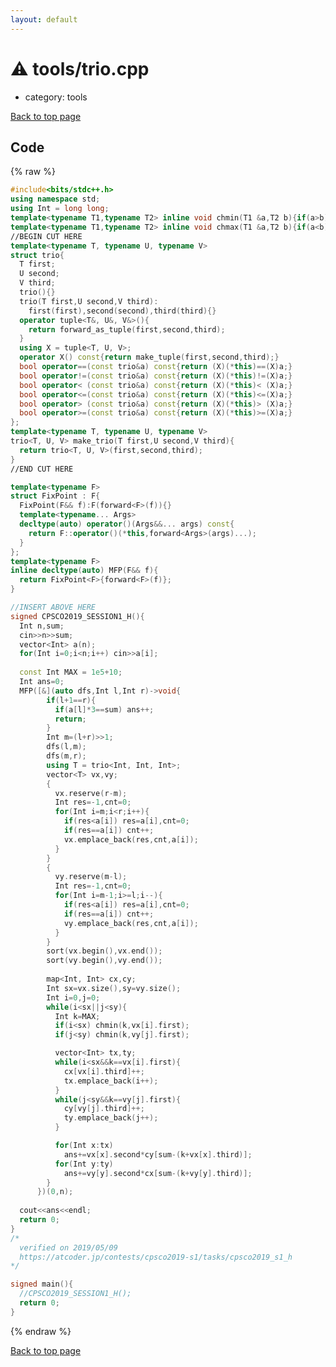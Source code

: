 ```yaml
---
layout: default
---
```


<!-- mathjax config similar to math.stackexchange -->
<script type="text/javascript" async
  src="https://cdnjs.cloudflare.com/ajax/libs/mathjax/2.7.5/MathJax.js?config=TeX-MML-AM_CHTML">
</script>
<script type="text/x-mathjax-config">
  MathJax.Hub.Config({
    TeX: { equationNumbers: { autoNumber: "AMS" }},
    tex2jax: {
      inlineMath: [ ['$','$'] ],
      processEscapes: true
    },
    "HTML-CSS": { matchFontHeight: false },
    displayAlign: "left",
    displayIndent: "2em"
  });
</script>

<script type="text/javascript" src="https://cdnjs.cloudflare.com/ajax/libs/jquery/3.4.1/jquery.min.js"></script>
<script src="https://cdn.jsdelivr.net/npm/jquery-balloon-js@1.1.2/jquery.balloon.min.js" integrity="sha256-ZEYs9VrgAeNuPvs15E39OsyOJaIkXEEt10fzxJ20+2I=" crossorigin="anonymous"></script>
<script type="text/javascript" src="../../assets/js/copy-button.js"></script>
<link rel="stylesheet" href="../../assets/css/copy-button.css" />


# :warning: tools/trio.cpp
* category: tools


[Back to top page](../../index.html)



## Code
{% raw %}
```cpp
#include<bits/stdc++.h>
using namespace std;
using Int = long long;
template<typename T1,typename T2> inline void chmin(T1 &a,T2 b){if(a>b) a=b;}
template<typename T1,typename T2> inline void chmax(T1 &a,T2 b){if(a<b) a=b;}
//BEGIN CUT HERE
template<typename T, typename U, typename V>
struct trio{
  T first;
  U second;
  V third;
  trio(){}
  trio(T first,U second,V third):
    first(first),second(second),third(third){}
  operator tuple<T&, U&, V&>(){
    return forward_as_tuple(first,second,third);
  }
  using X = tuple<T, U, V>;
  operator X() const{return make_tuple(first,second,third);}
  bool operator==(const trio&a) const{return (X)(*this)==(X)a;}
  bool operator!=(const trio&a) const{return (X)(*this)!=(X)a;}
  bool operator< (const trio&a) const{return (X)(*this)< (X)a;}
  bool operator<=(const trio&a) const{return (X)(*this)<=(X)a;}
  bool operator> (const trio&a) const{return (X)(*this)> (X)a;}
  bool operator>=(const trio&a) const{return (X)(*this)>=(X)a;}  
};
template<typename T, typename U, typename V>
trio<T, U, V> make_trio(T first,U second,V third){
  return trio<T, U, V>(first,second,third);
}
//END CUT HERE

template<typename F>
struct FixPoint : F{
  FixPoint(F&& f):F(forward<F>(f)){}
  template<typename... Args>
  decltype(auto) operator()(Args&&... args) const{
    return F::operator()(*this,forward<Args>(args)...);
  }  
};
template<typename F>
inline decltype(auto) MFP(F&& f){
  return FixPoint<F>{forward<F>(f)};
}

//INSERT ABOVE HERE
signed CPSCO2019_SESSION1_H(){  
  Int n,sum;
  cin>>n>>sum;
  vector<Int> a(n);
  for(Int i=0;i<n;i++) cin>>a[i];
  
  const Int MAX = 1e5+10;
  Int ans=0;
  MFP([&](auto dfs,Int l,Int r)->void{
        if(l+1==r){
          if(a[l]*3==sum) ans++;
          return;
        }
        Int m=(l+r)>>1;
        dfs(l,m);
        dfs(m,r);
        using T = trio<Int, Int, Int>;
        vector<T> vx,vy;        
        {
          vx.reserve(r-m);
          Int res=-1,cnt=0;
          for(Int i=m;i<r;i++){
            if(res<a[i]) res=a[i],cnt=0;
            if(res==a[i]) cnt++;
            vx.emplace_back(res,cnt,a[i]);
          }
        }
        {
          vy.reserve(m-l);
          Int res=-1,cnt=0;
          for(Int i=m-1;i>=l;i--){
            if(res<a[i]) res=a[i],cnt=0;
            if(res==a[i]) cnt++;
            vy.emplace_back(res,cnt,a[i]);
          }
        }
        sort(vx.begin(),vx.end());
        sort(vy.begin(),vy.end());
        
        map<Int, Int> cx,cy;
        Int sx=vx.size(),sy=vy.size();
        Int i=0,j=0;
        while(i<sx||j<sy){
          Int k=MAX;
          if(i<sx) chmin(k,vx[i].first);
          if(j<sy) chmin(k,vy[j].first);

          vector<Int> tx,ty;
          while(i<sx&&k==vx[i].first){
            cx[vx[i].third]++;
            tx.emplace_back(i++);
          }
          while(j<sy&&k==vy[j].first){
            cy[vy[j].third]++;
            ty.emplace_back(j++);
          }

          for(Int x:tx)
            ans+=vx[x].second*cy[sum-(k+vx[x].third)];
          for(Int y:ty)
            ans+=vy[y].second*cx[sum-(k+vy[y].third)];
        }
      })(0,n);
  
  cout<<ans<<endl;
  return 0;
}
/*
  verified on 2019/05/09
  https://atcoder.jp/contests/cpsco2019-s1/tasks/cpsco2019_s1_h
*/

signed main(){
  //CPSCO2019_SESSION1_H();
  return 0;
}

```
{% endraw %}

[Back to top page](../../index.html)

